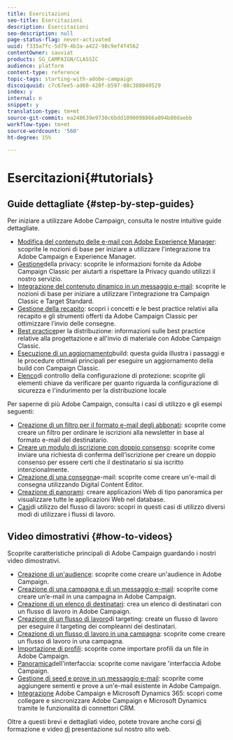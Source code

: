 ```yaml
---
title: Esercitazioni
seo-title: Esercitazioni
description: Esercitazioni
seo-description: null
page-status-flag: never-activated
uuid: f335a7fc-5d79-4b3a-a422-98c9ef4f4562
contentOwner: sauviat
products: SG_CAMPAIGN/CLASSIC
audience: platform
content-type: reference
topic-tags: starting-with-adobe-campaign
discoiquuid: c7c67ee5-ad60-420f-b597-08c388049529
index: y
internal: n
snippet: y
translation-type: tm+mt
source-git-commit: ea248639e9730c6bdd1090098866a094b80daebb
workflow-type: tm+mt
source-wordcount: '560'
ht-degree: 15%

---
```



# Esercitazioni{#tutorials}

## Guide dettagliate {#step-by-step-guides}

Per iniziare a utilizzare  Adobe Campaign, consulta le nostre intuitive guide dettagliate.

* [Modifica del contenuto delle e-mail con Adobe Experience Manager](https://helpx.adobe.com/campaign/kb/acc-aem.html): scoprite le nozioni di base per iniziare a utilizzare l&#39;integrazione tra  Adobe Campaign e  Experience Manager.
* [Gestione](https://helpx.adobe.com/it/campaign/kb/acc-privacy.html)della privacy: scoprite le informazioni fornite da Adobe Campaign Classic per aiutarti a rispettare la Privacy quando utilizzi il nostro servizio.
* [Integrazione del contenuto dinamico in un messaggio e-mail](https://docs.adobe.com/content/help/en/campaign-classic/using/integrating-with-adobe-experience-cloud/adobe-target/inserting-a-dynamic-image.html): scoprite le nozioni di base per iniziare a utilizzare l&#39;integrazione tra Campaign Classic e Target Standard.
* [Gestione della recapito](../../delivery/using/deliverability-key-points.md): scopri i concetti e le best practice relativi alla recapito e gli strumenti offerti da Adobe Campaign Classic per ottimizzare l’invio delle consegne.
* [Best practice](../../delivery/using/delivery-best-practices.md)per la distribuzione: informazioni sulle best practice relative alla progettazione e all&#39;invio di materiale con Adobe Campaign Classic.
* [Esecuzione di un aggiornamento](https://helpx.adobe.com/it/campaign/kb/acc-build-upgrade.html)build: questa guida illustra i passaggi e le procedure ottimali principali per eseguire un aggiornamento della build con Campaign Classic.
* [Elenco](https://helpx.adobe.com/it/campaign/kb/acc-security.html)di controllo della configurazione di protezione: scoprite gli elementi chiave da verificare per quanto riguarda la configurazione di sicurezza e l&#39;indurimento per la distribuzione locale

Per saperne di più  Adobe Campaign, consulta i casi di utilizzo e gli esempi seguenti:

* [Creazione di un filtro per il formato e-mail degli abbonati](../../platform/using/use-case.md#creating-a-filter-on-the-email-format-of-subscribers): scoprite come creare un filtro per ordinare le iscrizioni alla newsletter in base al formato e-mail del destinatario.
* [Creare un modulo di iscrizione con doppio consenso](../../web/using/use-cases--web-forms.md#create-a-subscription--form-with-double-opt-in): scoprite come inviare una richiesta di conferma dell’iscrizione per creare un doppio consenso per essere certi che il destinatario si sia iscritto intenzionalmente.
* [Creazione di una consegna](../../web/using/use-case--creating-an-email-delivery.md)e-mail: scoprite come creare un&#39;e-mail di consegna utilizzando Digital Content Editor.
* [Creazione di panorami](../../web/using/use-cases--creating-overviews.md): creare applicazioni Web di tipo panoramica per visualizzare tutte le applicazioni Web nel database.
* [Casi](../../workflow/using/about-workflow-use-cases.md)di utilizzo del flusso di lavoro: scopri in questi casi di utilizzo diversi modi di utilizzare i flussi di lavoro.

## Video dimostrativi {#how-to-videos}

Scoprite  caratteristiche principali di Adobe Campaign guardando i nostri video dimostrativi.

* [Creazione di un&#39;audience](https://docs.adobe.com/content/help/it-IT/campaign-classic-learn/tutorials/getting-started/creating-a-list-of-recipients.html): scoprite come creare un&#39;audience in  Adobe Campaign.
* [Creazione di una campagna e di un messaggio e-mail](https://docs.adobe.com/content/help/it-IT/campaign-classic-learn/tutorials/getting-started/creating-a-campaign-and-an-email.html): scoprite come creare un’e-mail in una campagna in  Adobe Campaign.
* [Creazione di un elenco di destinatari](https://docs.adobe.com/content/help/it-IT/campaign-classic-learn/tutorials/getting-started/creating-a-list-of-recipients.html): crea un elenco di destinatari con un flusso di lavoro in  Adobe Campaign.
* [Creazione di un flusso di lavoro](https://docs.adobe.com/content/help/en/campaign-learn/campaign-classic-tutorials/getting-started/creating-a-targeting-workflow.html)di targeting: create un flusso di lavoro per eseguire il targeting dei compleanni dei destinatari.
* [Creazione di un flusso di lavoro in una campagna](https://docs.adobe.com/content/help/it-IT/campaign-classic-learn/tutorials/getting-started/creating-a-workflow.html): scoprite come creare un flusso di lavoro in una campagna.
* [Importazione di profili](https://docs.adobe.com/content/help/it-IT/campaign-classic-learn/tutorials/getting-started/importing-profiles.html): scoprite come importare profili da un file in  Adobe Campaign.
* [Panoramica](https://docs.adobe.com/content/help/en/campaign-learn/campaign-classic-tutorials/getting-started/interface-overview.html)dell&#39;interfaccia: scoprite come navigare &#39;interfaccia Adobe Campaign.
* [Gestione di seed e prove in un messaggio e-mail](https://docs.adobe.com/content/help/it-IT/campaign-classic-learn/tutorials/getting-started/managing-seed-and-proofs.html): scoprite come aggiungere sementi e prove a un&#39;e-mail esistente in  Adobe Campaign.
* [Integrazione](https://docs.adobe.com/content/help/en/campaign-learn/campaign-classic-tutorials/integrating/dynamics365-integration.html) Adobe Campaign e Microsoft Dynamics 365: scopri come collegare e sincronizzare  Adobe Campaign e Microsoft Dynamics tramite le funzionalità di connettori CRM.

Oltre a questi brevi e dettagliati video, potete trovare anche corsi [di](https://learning.adobe.com/catalog.html) formazione e video [di](https://www.adobe.com/training/video.html) presentazione sul nostro sito web.
